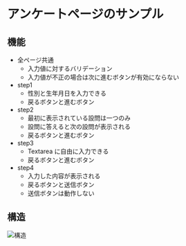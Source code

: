 # アンケートページのサンプル

## 機能

- 全ページ共通
  - 入力値に対するバリデーション
  - 入力値が不正の場合は次に進むボタンが有効にならない
- step1
  - 性別と生年月日を入力できる
  - 戻るボタンと進むボタン
- step2
  - 最初に表示されている設問は一つのみ
  - 設問に答えると次の設問が表示される
  - 戻るボタンと進むボタン
- step3
  - Textarea に自由に入力できる
  - 戻るボタンと進むボタン
- step4
  - 入力した内容が表示される
  - 戻るボタンと送信ボタン
  - 送信ボタンは動作しない

## 構造

![構造](https://user-images.githubusercontent.com/55192393/79226336-2f7c6900-7e99-11ea-901d-480a8eda8cc0.jpg)

